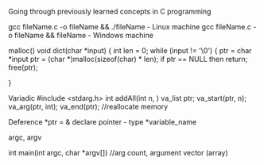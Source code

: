 Going through previously learned concepts in C programming

gcc fileName.c -o fileName && ./fileName - Linux machine
gcc fileName.c -o fileName && fileName - Windows machine

malloc()
void dict(char *input) {
int len = 0;
while (input != '\0') {
ptr = char *input
ptr = (char *)malloc(sizeof(char) * len);
if ptr == NULL then return;
free(ptr);

}


Variadic
#include <stdarg.h>
int addAll(int n, )
va_list ptr;
va_start(ptr, n);
va_arg(ptr, int);
va_end(ptr); //reallocate memory


Deference *ptr = &
declare pointer - type *variable_name

argc, argv

int main(int argc, char *argv[]) //arg count, argument vector (array)
                        